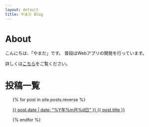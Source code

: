 ```yaml
---
layout: default
title: やまだ Blog
---
```

# About
こんにちは、「やまだ」です。
普段はWebアプリの開発を行っています。

詳しくは<a href="{{ site.baseurl }}/{{ site.posts[0].url }}">こちら</a>をご覧ください。

# 投稿一覧

<ul>
  {% for post in site.posts.reverse %}
    <p>
      <a href="{{ site.baseurl }}/{{ post.url }}">{{ post.date | date: "%Y年%m月%d日" }} {{ post.title }}</a>
    </p>
  {% endfor %}
</ul>
